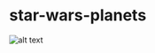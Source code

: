 # star-wars-planets
![alt text](https://github.com/EmericReactJS/star-wars-planet/raw/master/preview.gif)
